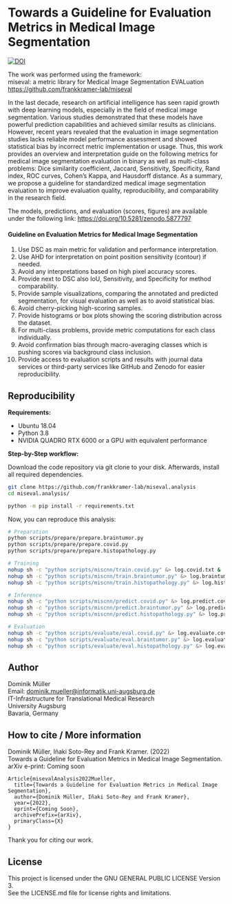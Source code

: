 # Towards a Guideline for Evaluation Metrics in Medical Image Segmentation

[![DOI](https://zenodo.org/badge/DOI/10.5281/zenodo.5877797.svg)](https://doi.org/10.5281/zenodo.5877797)

The work was performed using the framework:  
miseval: a metric library for Medical Image Segmentation EVALuation  
https://github.com/frankkramer-lab/miseval

In the last decade, research on artificial intelligence has seen rapid growth with deep learning models, especially in the field of medical image segmentation. Various studies demonstrated that these models have powerful prediction capabilities and achieved similar results as clinicians. However, recent years revealed that the evaluation in image segmentation studies lacks reliable model performance assessment and showed statistical bias by incorrect metric implementation or usage. Thus, this work provides an overview and interpretation guide on the following metrics for medical image segmentation evaluation in binary as well as multi-class problems: Dice similarity coefficient, Jaccard, Sensitivity, Specificity, Rand index, ROC curves, Cohen’s Kappa, and Hausdorff distance. As a summary, we propose a guideline for standardized medical image segmentation evaluation to improve evaluation quality, reproducibility, and comparability in the research field.

The models, predictions, and evaluation (scores, figures) are available under the following link: https://doi.org/10.5281/zenodo.5877797

#### Guideline on Evaluation Metrics for Medical Image Segmentation

1. Use DSC as main metric for validation and performance interpretation.
2. Use AHD for interpretation on point position sensitivity (contour) if needed.
3. Avoid any interpretations based on high pixel accuracy scores.
4. Provide next to DSC also IoU, Sensitivity, and Specificity for method comparability.
5. Provide sample visualizations, comparing the annotated and predicted segmentation, for visual evaluation as well as to avoid statistical bias.
6. Avoid cherry-picking high-scoring samples.
7. Provide histograms or box plots showing the scoring distribution across the dataset.
8. For multi-class problems, provide metric computations for each class individually.
9. Avoid confirmation bias through macro-averaging classes which is pushing scores via background class inclusion.
10. Provide access to evaluation scripts and results with journal data services or third-party services like GitHub and Zenodo for easier reproducibility.


## Reproducibility

**Requirements:**
- Ubuntu 18.04
- Python 3.8
- NVIDIA QUADRO RTX 6000 or a GPU with equivalent performance

**Step-by-Step workflow:**

Download the code repository via git clone to your disk. Afterwards, install all required dependencies.

```sh
git clone https://github.com/frankkramer-lab/miseval.analysis
cd miseval.analysis/

python -m pip install -r requirements.txt
```

Now, you can reproduce this analysis:

```sh
# Preparation
python scripts/prepare/prepare.braintumor.py
python scripts/prepare/prepare.covid.py
python scripts/prepare/prepare.histopathology.py

# Training
nohup sh -c "python scripts/miscnn/train.covid.py" &> log.covid.txt &
nohup sh -c "python scripts/miscnn/train.braintumor.py" &> log.braintumor.txt &
nohup sh -c "python scripts/miscnn/train.histopathology.py" &> log.histopathology.txt &

# Inference
nohup sh -c "python scripts/miscnn/predict.covid.py" &> log.predict.covid.txt &
nohup sh -c "python scripts/miscnn/predict.braintumor.py" &> log.predict.braintumor.txt &
nohup sh -c "python scripts/miscnn/predict.histopathology.py" &> log.predict.histopathology.txt &

# Evaluation
nohup sh -c "python scripts/evaluate/eval.covid.py" &> log.evaluate.covid.txt &
nohup sh -c "python scripts/evaluate/eval.braintumor.py" &> log.evaluate.braintumor.txt &
nohup sh -c "python scripts/evaluate/eval.histopathology.py" &> log.evaluate.histopathology.txt &
```

## Author

Dominik Müller  
Email: dominik.mueller@informatik.uni-augsburg.de  
IT-Infrastructure for Translational Medical Research  
University Augsburg  
Bavaria, Germany

## How to cite / More information

Dominik Müller, Iñaki Soto-Rey and Frank Kramer. (2022)   
Towards a Guideline for Evaluation Metrics in Medical Image Segmentation.  
arXiv e-print: Coming soon

```
Article{misevalAnalysis2022Mueller,
  title={Towards a Guideline for Evaluation Metrics in Medical Image Segmentation},
  author={Dominik Müller, Iñaki Soto-Rey and Frank Kramer},
  year={2022},
  eprint={Coming Soon},
  archivePrefix={arXiv},
  primaryClass={X}
}
```

Thank you for citing our work.

## License

This project is licensed under the GNU GENERAL PUBLIC LICENSE Version 3.  
See the LICENSE.md file for license rights and limitations.
